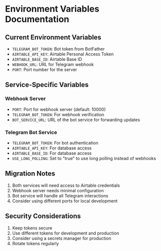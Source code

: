 # Environment Variables Documentation

## Current Environment Variables
- `TELEGRAM_BOT_TOKEN`: Bot token from BotFather
- `AIRTABLE_API_KEY`: Airtable Personal Access Token
- `AIRTABLE_BASE_ID`: Airtable Base ID
- `WEBHOOK_URL`: URL for Telegram webhook
- `PORT`: Port number for the server

## Service-Specific Variables

### Webhook Server
- `PORT`: Port for webhook server (default: 10000)
- `TELEGRAM_BOT_TOKEN`: For webhook verification
- `BOT_SERVICE_URL`: URL of the bot service for forwarding updates

### Telegram Bot Service
- `TELEGRAM_BOT_TOKEN`: For bot authentication
- `AIRTABLE_API_KEY`: For database access
- `AIRTABLE_BASE_ID`: For database access
- `USE_LONG_POLLING`: Set to "true" to use long polling instead of webhooks

## Migration Notes
1. Both services will need access to Airtable credentials
2. Webhook server needs minimal configuration
3. Bot service will handle all Telegram interactions
4. Consider using different ports for local development

## Security Considerations
1. Keep tokens secure
2. Use different tokens for development and production
3. Consider using a secrets manager for production
4. Rotate tokens regularly 